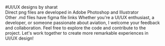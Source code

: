 #UI/UX designs by sharat  
  Direct png files are developed in Adobe Photoshop and Illustrator  
  Other .md files have figma file links
  Whether you're a UI/UX enthusiast, a developer, or someone passionate about aviation, I welcome your feedback and collaboration. Feel free to explore the code and contribute to the project. Let's work together to create more remarkable experiences in UI/UX design!

